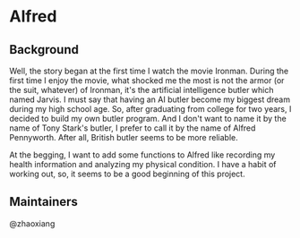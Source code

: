 # Alfred

## Background

Well, the story began at the first time I watch the movie Ironman. During the first time I enjoy the movie, what shocked me the most is not the armor (or the suit, whatever) of Ironman, it's the artificial intelligence butler which named Jarvis. I must say that having an AI butler become my biggest dream during my high school age. So, after graduating from college for two years, I decided to build my own butler program. And I don't want to name it by the name of Tony Stark's butler, I prefer to call it by the name of Alfred Pennyworth. After all, British butler seems to be more reliable.

At the begging, I want to add some functions to Alfred like recording my health information and analyzing my physical condition. I have a habit of working out, so, it seems to be a good beginning of this project.


## Maintainers

@zhaoxiang